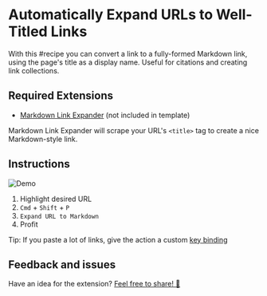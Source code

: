 # Automatically Expand URLs to Well-Titled Links

With this #recipe you can convert a link to a fully-formed Markdown link, using the page's title as a display name. Useful for citations and creating link collections.

## Required Extensions

- [Markdown Link Expander](https://marketplace.visualstudio.com/items?itemName=skn0tt.markdown-link-expander) (not included in template)

Markdown Link Expander will scrape your URL's `<title>` tag to create a nice Markdown-style link.

## Instructions

![Demo](/images/prettify-links-demo.gif)

1. Highlight desired URL
2. `Cmd` + `Shift` + `P`
3. `Expand URL to Markdown`
4. Profit

Tip: If you paste a lot of links, give the action a custom [key binding](https://code.visualstudio.com/docs/getstarted/keybindings)

## Feedback and issues

Have an idea for the extension? [Feel free to share! 🎉](https://github.com/Skn0tt/markdown-link-expander/issues)
